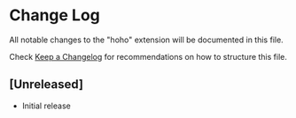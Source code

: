 # Change Log

All notable changes to the "hoho" extension will be documented in this file.

Check [Keep a Changelog](http://keepachangelog.com/) for recommendations on how to structure this file.

## [Unreleased]

- Initial release